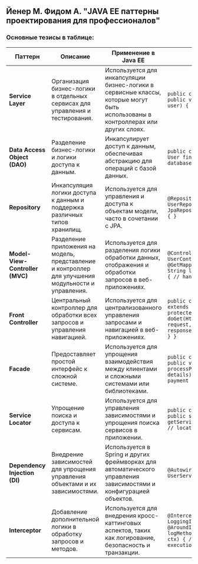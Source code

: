 ## Йенер М. Фидом А.  "JAVA EE паттерны проектирования для профессионалов"

### Основные тезисы в таблице:

| **Паттерн**                 | **Описание**                                                                                                                                 | **Применение в Java EE**                                                                                                        | **Пример**                                                                                                                                                                                |
|-----------------------------|---------------------------------------------------------------------------------------------------------------------------------------------|---------------------------------------------------------------------------------------------------------------------------------|-------------------------------------------------------------------------------------------------------------------------------------------------------------------------------------------|
| **Service Layer**           | Организация бизнес-логики в отдельных сервисах для управления и тестирования.                                                                | Используется для инкапсуляции бизнес-логики в сервисные классы, которые могут быть использованы в контроллерах или других слоях. | `public class UserService { public void registerUser(User user) { // business logic } }`                                                                                                 |
| **Data Access Object (DAO)**| Разделение бизнес-логики и логики доступа к данным.                                                                                           | Инкапсулирует доступ к данным, обеспечивая абстракцию для операций с базой данных.                                              | `public class UserDao { public User findById(int id) { // database access logic } }`                                                                                                       |
| **Repository**              | Инкапсуляция логики доступа к данным и поддержка различных типов хранилищ.                                                                     | Используется для управления и доступа к объектам модели, часто в сочетании с JPA.                                                | `@Repository public interface UserRepository extends JpaRepository<User, Integer> { }`                                                                                                   |
| **Model-View-Controller (MVC)** | Разделение приложения на модель, представление и контроллер для улучшения модульности и управления.                                         | Используется для разделения логики обработки данных, отображения и обработки запросов в веб-приложениях.                         | `@Controller public class UserController { @GetMapping("/users") public String listUsers(Model model) { // handle request } }`                                                         |
| **Front Controller**       | Центральный контроллер для обработки всех запросов и управления навигацией.                                                                    | Используется для централизованного управления запросами и навигацией в веб-приложениях.                                           | `public class FrontController extends HttpServlet { protected void doGet(HttpServletRequest request, HttpServletResponse response) { // handle request } }`                          |
| **Facade**                 | Предоставляет простой интерфейс к сложной системе.                                                                                            | Используется для упрощения взаимодействия между клиентами и сложными системами или библиотеками.                                | `public class PaymentFacade { public void processPayment(PaymentDetails details) { // integrate with payment system } }`                                                                  |
| **Service Locator**        | Упрощение поиска и доступа к сервисам.                                                                                                         | Используется для управления зависимостями и упрощения поиска сервисов в приложении.                                               | `public class ServiceLocator { public static <T> T getService(Class<T> clazz) { // locate service } }`                                                                                   |
| **Dependency Injection (DI)** | Внедрение зависимостей для упрощения управления объектами и их зависимостями.                                                                   | Используется в Spring и других фреймворках для автоматического управления зависимостями и конфигурацией объектов.                 | `@Autowired private UserService userService;`                                                                                                                                             |
| **Interceptor**            | Добавление дополнительной логики в обработку запросов и методов.                                                                             | Используется для внедрения кросс-каттинговых аспектов, таких как логирование, безопасность и транзакции.                          | `@Interceptor public class LoggingInterceptor { @AroundInvoke public Object logMethod(InvocationContext ctx) { // log method execution } }`                                        |
